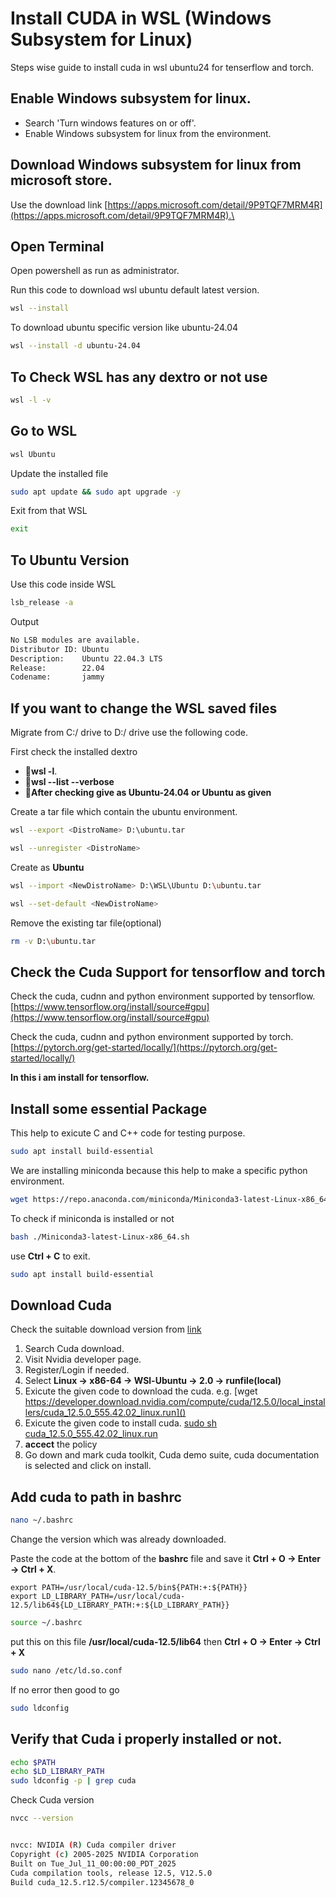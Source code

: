 # Install CUDA in WSL (Windows Subsystem for Linux)

Steps wise guide to install cuda in wsl ubuntu24 for tenserflow and torch.

## Enable Windows subsystem for linux.

- Search 'Turn windows features on or off'.
- Enable Windows subsystem for linux from the environment.


## Download Windows subsystem for linux from microsoft store.

Use the download link [https://apps.microsoft.com/detail/9P9TQF7MRM4R](https://apps.microsoft.com/detail/9P9TQF7MRM4R).\

## Open Terminal

Open powershell as run as administrator.

Run this code to download wsl ubuntu default latest version.
```bash
wsl --install
```

To download ubuntu specific version like ubuntu-24.04
```bash
wsl --install -d ubuntu-24.04
```

## To Check WSL has any dextro or not use
```bash
wsl -l -v
```

## Go to WSL
```bash
wsl Ubuntu
```

Update the installed file
```bash
sudo apt update && sudo apt upgrade -y
```
Exit from that WSL
```bash
exit
```

## To Ubuntu Version
Use this code inside WSL
```bash
lsb_release -a
```
Output
```bash
No LSB modules are available.
Distributor ID: Ubuntu
Description:    Ubuntu 22.04.3 LTS
Release:        22.04
Codename:       jammy
```
## If you want to change the WSL saved files
Migrate from C:/ drive to D:/ drive use the following code.

First check the installed dextro 
- 🔴**wsl -l**.
- 🔴**wsl --list --verbose**
- 🔴**After checking give <DistroName> as Ubuntu-24.04 or Ubuntu as given**

Create a tar file which contain the ubuntu environment.
```bash
wsl --export <DistroName> D:\ubuntu.tar
```

```bash
wsl --unregister <DistroName>
```

Create <NewDistroName> as **Ubuntu**
```bash
wsl --import <NewDistroName> D:\WSL\Ubuntu D:\ubuntu.tar
```

```bash
wsl --set-default <NewDistroName>
```

Remove the existing tar file(optional)
```bash
rm -v D:\ubuntu.tar
```

## Check the Cuda Support for tensorflow and torch
Check the cuda, cudnn and python environment supported by tensorflow.
[https://www.tensorflow.org/install/source#gpu](https://www.tensorflow.org/install/source#gpu)

Check the cuda, cudnn and python environment supported by torch.
[https://pytorch.org/get-started/locally/](https://pytorch.org/get-started/locally/)

**In this i am install for tensorflow.**

## Install some essential Package

This help to exicute C and C++ code for testing purpose.
```bash
sudo apt install build-essential
``` 

We are installing miniconda because this help to make a specific python environment.
```bash
wget https://repo.anaconda.com/miniconda/Miniconda3-latest-Linux-x86_64.sh
```
To check if miniconda is installed or not
```bash
bash ./Miniconda3-latest-Linux-x86_64.sh
```
use **Ctrl + C** to exit.

```bash
sudo apt install build-essential
```

## Download Cuda
Check the suitable download version from [link](https://www.tensorflow.org/install/source#gpu)

1. Search Cuda <version> download.
2. Visit Nvidia developer page.
3. Register/Login if needed.
4. Select **Linux -> x86-64 -> WSl-Ubuntu -> 2.0 -> runfile(local)**
4. Exicute the given code to download the cuda. e.g. [wget https://developer.download.nvidia.com/compute/cuda/12.5.0/local_installers/cuda_12.5.0_555.42.02_linux.run]()
5. Exicute the given code to install cuda. [sudo sh cuda_12.5.0_555.42.02_linux.run]()
7. **accect** the policy
8. Go down and mark cuda toolkit, Cuda demo suite, cuda documentation is selected and click on install.

## Add cuda to path in bashrc
```bash
nano ~/.bashrc
```

Change the version which was already downloaded.

Paste the code at the bottom of the **bashrc** file and save it **Ctrl + O -> Enter -> Ctrl + X**.
```
export PATH=/usr/local/cuda-12.5/bin${PATH:+:${PATH}}
export LD_LIBRARY_PATH=/usr/local/cuda-12.5/lib64${LD_LIBRARY_PATH:+:${LD_LIBRARY_PATH}}
```
```bash
source ~/.bashrc
```

put this on this file **/usr/local/cuda-12.5/lib64** then **Ctrl + O -> Enter -> Ctrl + X**
```bash
sudo nano /etc/ld.so.conf
```

If no error then good to go
```bash
sudo ldconfig
```

## Verify that Cuda i properly installed or not.

```bash
echo $PATH
echo $LD_LIBRARY_PATH
sudo ldconfig -p | grep cuda
```

Check Cuda version
```bash
nvcc --version


nvcc: NVIDIA (R) Cuda compiler driver
Copyright (c) 2005-2025 NVIDIA Corporation
Built on Tue_Jul_11_00:00:00_PDT_2025
Cuda compilation tools, release 12.5, V12.5.0
Build cuda_12.5.r12.5/compiler.12345678_0
```
